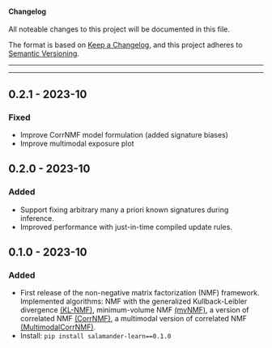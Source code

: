 #### Changelog

All noteable changes to this project will be documented in this file.

The format is based on [Keep a Changelog](https://keepachangelog.com/en/1.0.0/),
and this project adheres to [Semantic Versioning](https://semver.org/spec/v2.0.0.html).

---
---

## 0.2.1 - 2023-10
### Fixed
  - Improve CorrNMF model formulation (added signature biases)
  - Improve multimodal exposure plot

## 0.2.0 - 2023-10
### Added
  - Support fixing arbitrary many a priori known signatures during inference.
  - Improved performance with just-in-time compiled update rules.

## 0.1.0 - 2023-10
### Added
  - First release of the non-negative matrix factorization (NMF) framework. Implemented algorithms: NMF with the generalized Kullback-Leibler divergence [(KL-NMF)](https://proceedings.neurips.cc/paper_files/paper/2000/file/f9d1152547c0bde01830b7e8bd60024c-Paper.pdf), minimum-volume NMF [(mvNMF)](https://arxiv.org/pdf/1907.02404.pdf), a version of correlated NMF [(CorrNMF)](https://citeseerx.ist.psu.edu/document?repid=rep1&type=pdf&doi=87224164eef14589b137547a3fa81f06eef9bbf4), a multimodal version of correlated NMF [(MultimodalCorrNMF)](https://citeseerx.ist.psu.edu/document?repid=rep1&type=pdf&doi=87224164eef14589b137547a3fa81f06eef9bbf4).
  - Install: `pip install salamander-learn==0.1.0`
